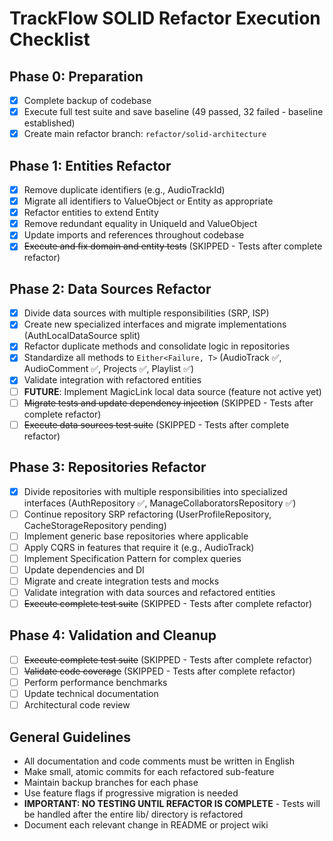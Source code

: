 # TrackFlow SOLID Refactor Execution Checklist

## Phase 0: Preparation
- [x] Complete backup of codebase
- [x] Execute full test suite and save baseline (49 passed, 32 failed - baseline established)
- [x] Create main refactor branch: `refactor/solid-architecture`

## Phase 1: Entities Refactor
- [x] Remove duplicate identifiers (e.g., AudioTrackId)
- [x] Migrate all identifiers to ValueObject or Entity as appropriate
- [x] Refactor entities to extend Entity<T>
- [x] Remove redundant equality in UniqueId and ValueObject
- [x] Update imports and references throughout codebase
- [x] ~~Execute and fix domain and entity tests~~ (SKIPPED - Tests after complete refactor)

## Phase 2: Data Sources Refactor
- [x] Divide data sources with multiple responsibilities (SRP, ISP)
- [x] Create new specialized interfaces and migrate implementations (AuthLocalDataSource split)
- [x] Refactor duplicate methods and consolidate logic in repositories
- [x] Standardize all methods to `Either<Failure, T>` (AudioTrack ✅, AudioComment ✅, Projects ✅, Playlist ✅)
- [x] Validate integration with refactored entities
- [ ] **FUTURE**: Implement MagicLink local data source (feature not active yet)
- [ ] ~~Migrate tests and update dependency injection~~ (SKIPPED - Tests after complete refactor)
- [ ] ~~Execute data sources test suite~~ (SKIPPED - Tests after complete refactor)

## Phase 3: Repositories Refactor
- [x] Divide repositories with multiple responsibilities into specialized interfaces (AuthRepository ✅, ManageCollaboratorsRepository ✅)
- [ ] Continue repository SRP refactoring (UserProfileRepository, CacheStorageRepository pending)
- [ ] Implement generic base repositories where applicable
- [ ] Apply CQRS in features that require it (e.g., AudioTrack)
- [ ] Implement Specification Pattern for complex queries
- [ ] Update dependencies and DI
- [ ] Migrate and create integration tests and mocks
- [ ] Validate integration with data sources and refactored entities
- [ ] ~~Execute complete test suite~~ (SKIPPED - Tests after complete refactor)

## Phase 4: Validation and Cleanup
- [ ] ~~Execute complete test suite~~ (SKIPPED - Tests after complete refactor)
- [ ] ~~Validate code coverage~~ (SKIPPED - Tests after complete refactor)
- [ ] Perform performance benchmarks
- [ ] Update technical documentation
- [ ] Architectural code review

## General Guidelines
- All documentation and code comments must be written in English
- Make small, atomic commits for each refactored sub-feature
- Maintain backup branches for each phase
- Use feature flags if progressive migration is needed
- **IMPORTANT: NO TESTING UNTIL REFACTOR IS COMPLETE** - Tests will be handled after the entire lib/ directory is refactored
- Document each relevant change in README or project wiki